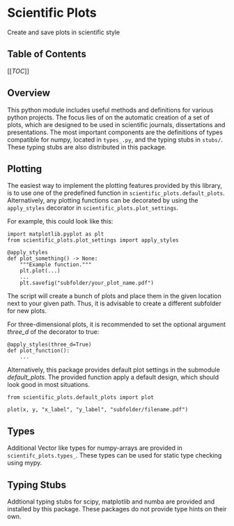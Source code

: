# Scientific Plots
Create and save plots in scientific style

## Table of Contents
[[_TOC_]]

## Overview
This python module includes useful methods and definitions for various python
projects.
The focus lies of on the automatic creation of a set of plots, which are
designed to be used in scientific journals, dissertations and presentations.
The most important components are the definitions of types compatible
for numpy, located in `types_.py`, and the typing stubs in `stubs/`. These
typing stubs are also distributed in this package.

## Plotting
The easiest way to implement the plotting features provided by this library, is
to use one of the predefined function in `scientific_plots.default_plots`.
Alternatively, any plotting functions can be decorated by using the
`apply_styles` decorator in `scientific_plots.plot_settings`.

For example, this could look like this:
```
import matplotlib.pyplot as plt
from scientific_plots.plot_settings import apply_styles

@apply_styles
def plot_something() -> None:
    """Example function."""
    plt.plot(...)
    ...
    plt.savefig("subfolder/your_plot_name.pdf")
```

The script will create a bunch of plots and place them in the given location
next to your given path. Thus, it is advisable to create a different subfolder
for new plots.

For three-dimensional plots, it is recommended to set the optional argument
*three_d* of the decorator to true:
```
@apply_styles(three_d=True)
def plot_function():
    ...
```

Alternatively, this package provides default plot settings in the submodule
*default_plots*. The provided function apply a default design, which should
look good in most situations.

```
from scientific_plots.default_plots import plot

plot(x, y, "x_label", "y_label", "subfolder/filename.pdf")
```

## Types
Additional Vector like types for numpy-arrays are provided in
`scientifc_plots.types_`.  These types can be used for static type checking
using mypy.

## Typing Stubs
Addtional typing stubs for scipy, matplotlib and numba are provided and
installed by this package. These packages do not provide type hints on their
own.
